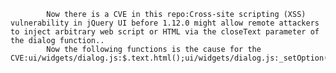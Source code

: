 
            Now there is a CVE in this repo:Cross-site scripting (XSS) vulnerability in jQuery UI before 1.12.0 might allow remote attackers to inject arbitrary web script or HTML via the closeText parameter of the dialog function..
            Now the following functions is the cause for the CVE:ui/widgets/dialog.js:$.text.html();ui/widgets/dialog.js:_setOption();
            